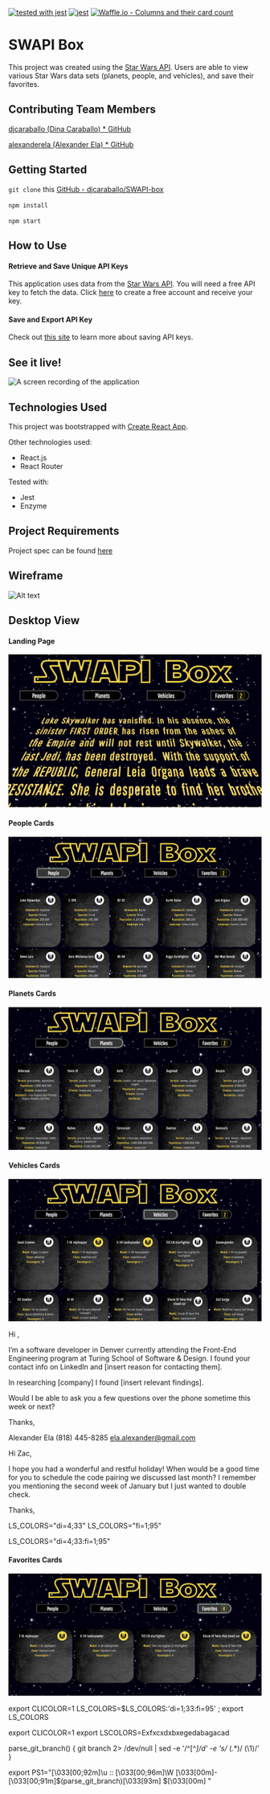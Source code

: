 [![tested with jest](https://img.shields.io/badge/tested_with-jest-99424f.svg)](https://github.com/facebook/jest) 
[![jest](https://jestjs.io/img/jest-badge.svg)](https://github.com/facebook/jest)
[![Waffle.io - Columns and their card count](https://badge.waffle.io/alexanderela/swapibox.svg?columns=all)](https://waffle.io/alexanderela/swapibox)

# SWAPI Box
This project was created using the [Star Wars API](https://swapi.co). Users are able to view various Star Wars data sets (planets, people, and vehicles), and save their favorites.

## Contributing Team Members
[djcaraballo (Dina Caraballo) * GitHub](https://github.com/djcaraballo)

[alexanderela (Alexander Ela) * GitHub](https://github.com/alexanderela)

## Getting Started
`git clone` this [GitHub - djcaraballo/SWAPI-box](https://github.com/djcaraballo/SWAPI-box)

`npm install`

`npm start`

## How to Use
#### Retrieve and Save Unique API Keys
This application uses data from the [Star Wars API](https://swapi.co). You will need a free API key to fetch the data. Click [here](https://swapi.co) to create a free account and receive your key.




#### Save and Export API Key
Check out [this site](https://gist.github.com/derzorngottes/3b57edc1f996dddcab25) to learn more about saving API keys.

## See it live!
![A screen recording of the application](https://github.com/djcaraballo/SWAPI-box/blob/master/src/assets/SWAPI-screenshots/ScreenVideo.gif)

## Technologies Used
This project was bootstrapped with [Create React App](https://github.com/facebook/create-react-app).

Other technologies used:
- React.js
- React Router

Tested with:
- Jest
- Enzyme

## Project Requirements
Project spec can be found [here](http://frontend.turing.io/projects/swapi-box.html)

## Wireframe
![Alt text](./src/assets/SWAPI-Box-Wireframe.png "Wireframe")

## Desktop View
#### Landing Page
![Alt text](./src/assets/SWAPI-screenshots/opening-page.png "Opening Page")

#### People Cards
![Alt text](./src/assets/SWAPI-screenshots/people.png "People Page")

#### Planets Cards
![Alt text](./src/assets/SWAPI-screenshots/planets.png "Planets Page")

#### Vehicles Cards
![Alt text](./src/assets/SWAPI-screenshots/vehicles.png "Vehicles Page")

Hi , 

I’m a software developer in Denver currently attending the Front-End Engineering program at Turing School of Software & Design. 
I found your contact info on LinkedIn and [insert reason for contacting them].

In researching [company] I found [insert relevant findings].

Would I be able to ask you a few questions over the phone sometime this week or next?

Thanks,

Alexander Ela
(818) 445-8285
ela.alexander@gmail.com


Hi Zac,

I hope you had a wonderful and restful holiday!
When would be a good time for you to schedule the code pairing we discussed last month?
I remember you mentioning the second week of January but I just wanted to double check.

Thanks,

LS_COLORS="di=4;33"
LS_COLORS="fi=1;95"

LS_COLORS="di=4;33:fi=1;95"


#### Favorites Cards
![Alt text](./src/assets/SWAPI-screenshots/favorites.png "Favorites Page")

export CLICOLOR=1
LS_COLORS=$LS_COLORS:'di=1;33:fi=95' ; export LS_COLORS

export CLICOLOR=1
export LSCOLORS=Exfxcxdxbxegedabagacad


parse_git_branch() {
    git branch 2> /dev/null | sed -e '/^[^*]/d' -e 's/* \(.*\)/ (\1)/'
}

export PS1="\[\033[00;92m\]\u :: \[\033[00;96m\]\W \[\033[00m\]-\[\033[00;91m\]\$(parse_git_branch)\[\033[93m\] $\[\033[00m\] "